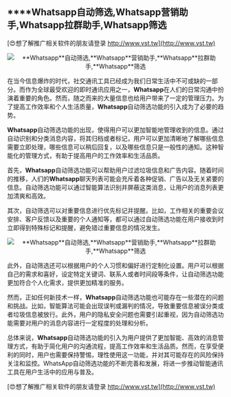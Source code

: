 ## ****Whatsapp**自动筛选,**Whatsapp**营销助手,**Whatsapp**拉群助手,**Whatsapp**筛选**

[😍想了解推广相关软件的朋友请登录 http://www.vst.tw](http://www.vst.tw)

 <center><img src="https://vst.tw/MP4/tuiguang/png/1.png" alt="**Whatsapp**自动筛选,**Whatsapp**营销助手,**Whatsapp**拉群助手,**Whatsapp**筛选"></center>

在当今信息爆炸的时代，社交通讯工具已经成为我们日常生活中不可或缺的一部分。而作为全球最受欢迎的即时通讯应用之一，**Whatsapp**在人们的日常沟通中扮演着重要的角色。然而，随之而来的大量信息也给用户带来了一定的管理压力。为了提高工作效率和个人生活质量，**Whatsapp**自动筛选功能的引入成为了必要的趋势。

**Whatsapp**自动筛选功能的出现，使得用户可以更加智能地管理收到的信息。通过自动识别和分类消息内容，将其归档或者标记，用户可以更加清晰地了解哪些信息需要立即处理，哪些信息可以稍后回复，以及哪些信息只是一般性的通知。这种智能化的管理方式，有助于提高用户的工作效率和生活品质。

首先，**Whatsapp**自动筛选功能可以帮助用户过滤垃圾信息和广告内容。随着时间的推移，人们的**Whatsapp**聊天列表可能会充斥着各种促销、广告以及无关紧要的信息。自动筛选功能可以通过智能算法识别并屏蔽这类消息，让用户的消息列表更加清爽和高效。

其次，自动筛选可以对重要信息进行优先标记并提醒。比如，工作相关的重要会议安排、客户反馈以及重要的个人通知等，都可以通过自动筛选功能在用户接收到时立即得到特殊标记和提醒，避免错过重要信息的情况发生。

 <center><img src="https://vst.tw/MP4/tuiguang/png/4.png" alt="**Whatsapp**自动筛选,**Whatsapp**营销助手,**Whatsapp**拉群助手,**Whatsapp**筛选"></center>

此外，自动筛选还可以根据用户的个人习惯和偏好进行定制化设置。用户可以根据自己的需求和喜好，设定特定关键词、联系人或者时间段等条件，让自动筛选功能更加符合个人化需求，提供更加精准的服务。

然而，正如任何新技术一样，**Whatsapp**自动筛选功能也可能存在一些潜在的问题和挑战。比如，智能算法可能会出现误判或漏判的情况，导致重要信息被误分类或者垃圾信息被放行。此外，用户的隐私安全问题也需要引起重视，因为自动筛选功能需要对用户的消息内容进行一定程度的处理和分析。

总体来说，**Whatsapp**自动筛选功能的引入为用户提供了更加智能、高效的消息管理方式，有助于简化用户的沟通流程，提高工作效率和生活品质。然而，在享受便利的同时，用户也需要保持警惕，理性使用这一功能，并对其可能存在的风险保持关注和监控。WhatsApp自动筛选功能的不断完善和发展，将进一步推动智能通讯工具在用户生活中的应用与普及。

[😍想了解推广相关软件的朋友请登录 http://www.vst.tw](http://www.vst.tw)



